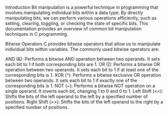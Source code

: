 Introduction
Bit manipulation is a powerful technique in programming that involves manipulating individual bits within a data type. By directly manipulating bits, we can perform various operations efficiently, such as setting, clearing, toggling, or checking the state of specific bits. This documentation provides an overview of common bit manipulation techniques in C programming.

Bitwise Operators
C provides bitwise operators that allow us to manipulate individual bits within variables. The commonly used bitwise operators are:

AND (&): Performs a bitwise AND operation between two operands. It sets each bit to 1 if both corresponding bits are 1.
OR (|): Performs a bitwise OR operation between two operands. It sets each bit to 1 if at least one of the corresponding bits is 1.
XOR (^): Performs a bitwise exclusive OR operation between two operands. It sets each bit to 1 if exactly one of the corresponding bits is 1.
NOT (~): Performs a bitwise NOT operation on a single operand. It inverts each bit, changing 1 to 0 and 0 to 1.
Left Shift (<<): Shifts the bits of the left operand to the left by a specified number of positions.
Right Shift (>>): Shifts the bits of the left operand to the right by a specified number of positions.
